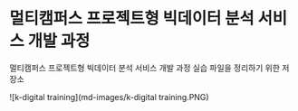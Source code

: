 # 멀티캠퍼스 프로젝트형 빅데이터 분석 서비스 개발 과정

멀티캠퍼스 프로젝트형 빅데이터 분석 서비스 개발 과정 실습 파일을 정리하기 위한 저장소

![k-digital training](md-images/k-digital training.PNG)